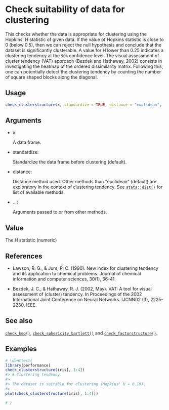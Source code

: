 # Check suitability of data for clustering

This checks whether the data is appropriate for clustering using the
Hopkins' H statistic of given data. If the value of Hopkins statistic is
close to 0 (below 0.5), then we can reject the null hypothesis and
conclude that the dataset is significantly clusterable. A value for H
lower than 0.25 indicates a clustering tendency at the `90%` confidence
level. The visual assessment of cluster tendency (VAT) approach (Bezdek
and Hathaway, 2002) consists in investigating the heatmap of the ordered
dissimilarity matrix. Following this, one can potentially detect the
clustering tendency by counting the number of square shaped blocks along
the diagonal.

## Usage

``` r
check_clusterstructure(x, standardize = TRUE, distance = "euclidean", ...)
```

## Arguments

- x:

  A data frame.

- standardize:

  Standardize the data frame before clustering (default).

- distance:

  Distance method used. Other methods than "euclidean" (default) are
  exploratory in the context of clustering tendency. See
  [`stats::dist()`](https://rdrr.io/r/stats/dist.html) for list of
  available methods.

- ...:

  Arguments passed to or from other methods.

## Value

The H statistic (numeric)

## References

- Lawson, R. G., & Jurs, P. C. (1990). New index for clustering tendency
  and its application to chemical problems. Journal of chemical
  information and computer sciences, 30(1), 36-41.

- Bezdek, J. C., & Hathaway, R. J. (2002, May). VAT: A tool for visual
  assessment of (cluster) tendency. In Proceedings of the 2002
  International Joint Conference on Neural Networks. IJCNN02 (3),
  2225-2230. IEEE.

## See also

[`check_kmo()`](https://easystats.github.io/performance/reference/check_factorstructure.md),
[`check_sphericity_bartlett()`](https://easystats.github.io/performance/reference/check_factorstructure.md)
and
[`check_factorstructure()`](https://easystats.github.io/performance/reference/check_factorstructure.md).

## Examples

``` r
# \donttest{
library(performance)
check_clusterstructure(iris[, 1:4])
#> # Clustering tendency
#> 
#> The dataset is suitable for clustering (Hopkins' H = 0.19).
#> 
plot(check_clusterstructure(iris[, 1:4]))

# }
```
